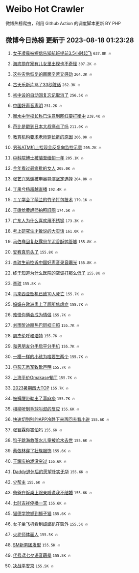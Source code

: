 # Weibo Hot Crawler 



微博热榜爬虫，利用 Github Action 的调度脚本更新 BY PHP 


## 微博今日热榜 更新于 2023-08-18 01:23:28 
1. [女子凌晨被短信告知航班提前3.5小时起飞](https://s.weibo.com/weibo?q=%23%E5%A5%B3%E5%AD%90%E5%87%8C%E6%99%A8%E8%A2%AB%E7%9F%AD%E4%BF%A1%E5%91%8A%E7%9F%A5%E8%88%AA%E7%8F%AD%E6%8F%90%E5%89%8D3.5%E5%B0%8F%E6%97%B6%E8%B5%B7%E9%A3%9E%23&t=31&band_rank=1&Refer=top) `637.8K 🔥` 

1. [海底捞在家有儿女里出现也不奇怪](https://s.weibo.com/weibo?q=%E6%B5%B7%E5%BA%95%E6%8D%9E%E5%9C%A8%E5%AE%B6%E6%9C%89%E5%84%BF%E5%A5%B3%E9%87%8C%E5%87%BA%E7%8E%B0%E4%B9%9F%E4%B8%8D%E5%A5%87%E6%80%AA&t=31&band_rank=2&Refer=top) `307.2K 🔥` 

1. [这些灾后恢复的画面辛苦又感动](https://s.weibo.com/weibo?q=%23%E8%BF%99%E4%BA%9B%E7%81%BE%E5%90%8E%E6%81%A2%E5%A4%8D%E7%9A%84%E7%94%BB%E9%9D%A2%E8%BE%9B%E8%8B%A6%E5%8F%88%E6%84%9F%E5%8A%A8%23&t=31&band_rank=3&Refer=top) `264.3K 🔥` 

1. [古天乐新片骂了33秒脏话](https://s.weibo.com/weibo?q=%23%E5%8F%A4%E5%A4%A9%E4%B9%90%E6%96%B0%E7%89%87%E9%AA%82%E4%BA%8633%E7%A7%92%E8%84%8F%E8%AF%9D%23&t=31&band_rank=4&Refer=top) `262.3K 🔥` 

1. [初中设的自动回复忘记取消了](https://s.weibo.com/weibo?q=%E5%88%9D%E4%B8%AD%E8%AE%BE%E7%9A%84%E8%87%AA%E5%8A%A8%E5%9B%9E%E5%A4%8D%E5%BF%98%E8%AE%B0%E5%8F%96%E6%B6%88%E4%BA%86&t=31&band_rank=5&Refer=top) `256.5K 🔥` 

1. [中国好声音声明](https://s.weibo.com/weibo?q=%23%E4%B8%AD%E5%9B%BD%E5%A5%BD%E5%A3%B0%E9%9F%B3%E5%A3%B0%E6%98%8E%23&t=31&band_rank=6&Refer=top) `251.2K 🔥` 

1. [衡水中学校长称已注意到网红要打衡中](https://s.weibo.com/weibo?q=%23%E8%A1%A1%E6%B0%B4%E4%B8%AD%E5%AD%A6%E6%A0%A1%E9%95%BF%E7%A7%B0%E5%B7%B2%E6%B3%A8%E6%84%8F%E5%88%B0%E7%BD%91%E7%BA%A2%E8%A6%81%E6%89%93%E8%A1%A1%E4%B8%AD%23&t=31&band_rank=7&Refer=top) `238.4K 🔥` 

1. [芭比是戳到日本大叔痛点了吗](https://s.weibo.com/weibo?q=%23%E8%8A%AD%E6%AF%94%E6%98%AF%E6%88%B3%E5%88%B0%E6%97%A5%E6%9C%AC%E5%A4%A7%E5%8F%94%E7%97%9B%E7%82%B9%E4%BA%86%E5%90%97%23&t=31&band_rank=8&Refer=top) `211.0K 🔥` 

1. [教育机构要求老师穿长裤的原因](https://s.weibo.com/weibo?q=%E6%95%99%E8%82%B2%E6%9C%BA%E6%9E%84%E8%A6%81%E6%B1%82%E8%80%81%E5%B8%88%E7%A9%BF%E9%95%BF%E8%A3%A4%E7%9A%84%E5%8E%9F%E5%9B%A0&t=31&band_rank=9&Refer=top) `206.9K 🔥` 

1. [男孩ATM机上捡现金反复向监控示意](https://s.weibo.com/weibo?q=%23%E7%94%B7%E5%AD%A9ATM%E6%9C%BA%E4%B8%8A%E6%8D%A1%E7%8E%B0%E9%87%91%E5%8F%8D%E5%A4%8D%E5%90%91%E7%9B%91%E6%8E%A7%E7%A4%BA%E6%84%8F%23&t=31&band_rank=10&Refer=top) `205.2K 🔥` 

1. [中科院博士被骗至缅甸一年](https://s.weibo.com/weibo?q=%23%E4%B8%AD%E7%A7%91%E9%99%A2%E5%8D%9A%E5%A3%AB%E8%A2%AB%E9%AA%97%E8%87%B3%E7%BC%85%E7%94%B8%E4%B8%80%E5%B9%B4%23&t=31&band_rank=11&Refer=top) `205.1K 🔥` 

1. [今年看过最疯批的女人](https://s.weibo.com/weibo?q=%E4%BB%8A%E5%B9%B4%E7%9C%8B%E8%BF%87%E6%9C%80%E7%96%AF%E6%89%B9%E7%9A%84%E5%A5%B3%E4%BA%BA&t=31&band_rank=12&Refer=top) `205.0K 🔥` 

1. [张艺兴感谢被申奥导演坚定选择](https://s.weibo.com/weibo?q=%23%E5%BC%A0%E8%89%BA%E5%85%B4%E6%84%9F%E8%B0%A2%E8%A2%AB%E7%94%B3%E5%A5%A5%E5%AF%BC%E6%BC%94%E5%9D%9A%E5%AE%9A%E9%80%89%E6%8B%A9%23&t=31&band_rank=13&Refer=top) `204.8K 🔥` 

1. [丁禹兮杨超越直播](https://s.weibo.com/weibo?q=%E4%B8%81%E7%A6%B9%E5%85%AE%E6%9D%A8%E8%B6%85%E8%B6%8A%E7%9B%B4%E6%92%AD&t=31&band_rank=14&Refer=top) `192.4K 🔥` 

1. [丫丫学会了萌兰的竹子打包技术](https://s.weibo.com/weibo?q=%23%E4%B8%AB%E4%B8%AB%E5%AD%A6%E4%BC%9A%E4%BA%86%E8%90%8C%E5%85%B0%E7%9A%84%E7%AB%B9%E5%AD%90%E6%89%93%E5%8C%85%E6%8A%80%E6%9C%AF%23&t=31&band_rank=15&Refer=top) `179.1K 🔥` 

1. [于适给黄旭熙拍照旧图](https://s.weibo.com/weibo?q=%E4%BA%8E%E9%80%82%E7%BB%99%E9%BB%84%E6%97%AD%E7%86%99%E6%8B%8D%E7%85%A7%E6%97%A7%E5%9B%BE&t=31&band_rank=16&Refer=top) `174.5K 🔥` 

1. [广东人为什么喜欢用不锈钢](https://s.weibo.com/weibo?q=%23%E5%B9%BF%E4%B8%9C%E4%BA%BA%E4%B8%BA%E4%BB%80%E4%B9%88%E5%96%9C%E6%AC%A2%E7%94%A8%E4%B8%8D%E9%94%88%E9%92%A2%23&t=31&band_rank=17&Refer=top) `173.3K 🔥` 

1. [考上研究生才敢说的大实话](https://s.weibo.com/weibo?q=%23%E8%80%83%E4%B8%8A%E7%A0%94%E7%A9%B6%E7%94%9F%E6%89%8D%E6%95%A2%E8%AF%B4%E7%9A%84%E5%A4%A7%E5%AE%9E%E8%AF%9D%23&t=31&band_rank=18&Refer=top) `161.0K 🔥` 

1. [马伯骞回复赵露思芋泥香酥鸭管够](https://s.weibo.com/weibo?q=%23%E9%A9%AC%E4%BC%AF%E9%AA%9E%E5%9B%9E%E5%A4%8D%E8%B5%B5%E9%9C%B2%E6%80%9D%E8%8A%8B%E6%B3%A5%E9%A6%99%E9%85%A5%E9%B8%AD%E7%AE%A1%E5%A4%9F%23&t=31&band_rank=19&Refer=top) `155.8K 🔥` 

1. [安宥真剪头了](https://s.weibo.com/weibo?q=%23%E5%AE%89%E5%AE%A5%E7%9C%9F%E5%89%AA%E5%A4%B4%E4%BA%86%23&t=31&band_rank=20&Refer=top) `155.8K 🔥` 

1. [李玟生前控诉中国好声音录音曝光](https://s.weibo.com/weibo?q=%23%E6%9D%8E%E7%8E%9F%E7%94%9F%E5%89%8D%E6%8E%A7%E8%AF%89%E4%B8%AD%E5%9B%BD%E5%A5%BD%E5%A3%B0%E9%9F%B3%E5%BD%95%E9%9F%B3%E6%9B%9D%E5%85%89%23&t=31&band_rank=21&Refer=top) `155.8K 🔥` 

1. [终于知道为什么医院的空调打那么低了](https://s.weibo.com/weibo?q=%E7%BB%88%E4%BA%8E%E7%9F%A5%E9%81%93%E4%B8%BA%E4%BB%80%E4%B9%88%E5%8C%BB%E9%99%A2%E7%9A%84%E7%A9%BA%E8%B0%83%E6%89%93%E9%82%A3%E4%B9%88%E4%BD%8E%E4%BA%86&t=31&band_rank=22&Refer=top) `155.8K 🔥` 

1. [李玟](https://s.weibo.com/weibo?q=%E6%9D%8E%E7%8E%9F&t=31&band_rank=23&Refer=top) `155.8K 🔥` 

1. [马来西亚坠机已致10人死亡](https://s.weibo.com/weibo?q=%23%E9%A9%AC%E6%9D%A5%E8%A5%BF%E4%BA%9A%E5%9D%A0%E6%9C%BA%E5%B7%B2%E8%87%B410%E4%BA%BA%E6%AD%BB%E4%BA%A1%23&t=31&band_rank=24&Refer=top) `155.7K 🔥` 

1. [妈妈在欧洲患上了厕所焦虑症](https://s.weibo.com/weibo?q=%23%E5%A6%88%E5%A6%88%E5%9C%A8%E6%AC%A7%E6%B4%B2%E6%82%A3%E4%B8%8A%E4%BA%86%E5%8E%95%E6%89%80%E7%84%A6%E8%99%91%E7%97%87%23&t=31&band_rank=25&Refer=top) `155.7K 🔥` 

1. [难怪你俩会成为情侣](https://s.weibo.com/weibo?q=%23%E9%9A%BE%E6%80%AA%E4%BD%A0%E4%BF%A9%E4%BC%9A%E6%88%90%E4%B8%BA%E6%83%85%E4%BE%A3%23&t=31&band_rank=26&Refer=top) `155.7K 🔥` 

1. [刘雨昕迪丽热巴同框旧照](https://s.weibo.com/weibo?q=%23%E5%88%98%E9%9B%A8%E6%98%95%E8%BF%AA%E4%B8%BD%E7%83%AD%E5%B7%B4%E5%90%8C%E6%A1%86%E6%97%A7%E7%85%A7%23&t=31&band_rank=27&Refer=top) `155.7K 🔥` 

1. [周杰伦呼和浩特](https://s.weibo.com/weibo?q=%E5%91%A8%E6%9D%B0%E4%BC%A6%E5%91%BC%E5%92%8C%E6%B5%A9%E7%89%B9&t=31&band_rank=28&Refer=top) `155.7K 🔥` 

1. [和男朋友分手后平分手机](https://s.weibo.com/weibo?q=%23%E5%92%8C%E7%94%B7%E6%9C%8B%E5%8F%8B%E5%88%86%E6%89%8B%E5%90%8E%E5%B9%B3%E5%88%86%E6%89%8B%E6%9C%BA%23&t=31&band_rank=29&Refer=top) `155.7K 🔥` 

1. [一模一样的小孩为啥要生两个](https://s.weibo.com/weibo?q=%E4%B8%80%E6%A8%A1%E4%B8%80%E6%A0%B7%E7%9A%84%E5%B0%8F%E5%AD%A9%E4%B8%BA%E5%95%A5%E8%A6%81%E7%94%9F%E4%B8%A4%E4%B8%AA&t=31&band_rank=30&Refer=top) `155.7K 🔥` 

1. [电影志愿军致歉声明](https://s.weibo.com/weibo?q=%23%E7%94%B5%E5%BD%B1%E5%BF%97%E6%84%BF%E5%86%9B%E8%87%B4%E6%AD%89%E5%A3%B0%E6%98%8E%23&t=31&band_rank=31&Refer=top) `155.7K 🔥` 

1. [上海平价Omakase餐厅](https://s.weibo.com/weibo?q=%E4%B8%8A%E6%B5%B7%E5%B9%B3%E4%BB%B7Omakase%E9%A4%90%E5%8E%85&t=31&band_rank=32&Refer=top) `155.7K 🔥` 

1. [2023暑期四大TOP](https://s.weibo.com/weibo?q=%232023%E6%9A%91%E6%9C%9F%E5%9B%9B%E5%A4%A7TOP%23&t=31&band_rank=33&Refer=top) `155.7K 🔥` 

1. [被裤腰带勒出了荨麻疹](https://s.weibo.com/weibo?q=%E8%A2%AB%E8%A3%A4%E8%85%B0%E5%B8%A6%E5%8B%92%E5%87%BA%E4%BA%86%E8%8D%A8%E9%BA%BB%E7%96%B9&t=31&band_rank=34&Refer=top) `155.7K 🔥` 

1. [相柳听到毛球叫邶的反应](https://s.weibo.com/weibo?q=%23%E7%9B%B8%E6%9F%B3%E5%90%AC%E5%88%B0%E6%AF%9B%E7%90%83%E5%8F%AB%E9%82%B6%E7%9A%84%E5%8F%8D%E5%BA%94%23&t=31&band_rank=35&Refer=top) `155.6K 🔥` 

1. [快速切到别的APP冷静下来再回去看小说](https://s.weibo.com/weibo?q=%E5%BF%AB%E9%80%9F%E5%88%87%E5%88%B0%E5%88%AB%E7%9A%84APP%E5%86%B7%E9%9D%99%E4%B8%8B%E6%9D%A5%E5%86%8D%E5%9B%9E%E5%8E%BB%E7%9C%8B%E5%B0%8F%E8%AF%B4&t=31&band_rank=36&Refer=top) `155.6K 🔥` 

1. [张智霖你害怕吗](https://s.weibo.com/weibo?q=%23%E5%BC%A0%E6%99%BA%E9%9C%96%E4%BD%A0%E5%AE%B3%E6%80%95%E5%90%97%23&t=31&band_rank=37&Refer=top) `155.6K 🔥` 

1. [狗子跳海救落水儿童被呛水去世](https://s.weibo.com/weibo?q=%23%E7%8B%97%E5%AD%90%E8%B7%B3%E6%B5%B7%E6%95%91%E8%90%BD%E6%B0%B4%E5%84%BF%E7%AB%A5%E8%A2%AB%E5%91%9B%E6%B0%B4%E5%8E%BB%E4%B8%96%23&t=31&band_rank=38&Refer=top) `155.6K 🔥` 

1. [蔡依林穿了壮族服饰](https://s.weibo.com/weibo?q=%23%E8%94%A1%E4%BE%9D%E6%9E%97%E7%A9%BF%E4%BA%86%E5%A3%AE%E6%97%8F%E6%9C%8D%E9%A5%B0%23&t=31&band_rank=39&Refer=top) `155.6K 🔥` 

1. [王耀庆拍戏没穷过](https://s.weibo.com/weibo?q=%23%E7%8E%8B%E8%80%80%E5%BA%86%E6%8B%8D%E6%88%8F%E6%B2%A1%E7%A9%B7%E8%BF%87%23&t=31&band_rank=40&Refer=top) `155.6K 🔥` 

1. [Daddy退休后的愿望朴实无华](https://s.weibo.com/weibo?q=Daddy%E9%80%80%E4%BC%91%E5%90%8E%E7%9A%84%E6%84%BF%E6%9C%9B%E6%9C%B4%E5%AE%9E%E6%97%A0%E5%8D%8E&t=31&band_rank=41&Refer=top) `155.6K 🔥` 

1. [少帮主](https://s.weibo.com/weibo?q=%E5%B0%91%E5%B8%AE%E4%B8%BB&t=31&band_rank=42&Refer=top) `155.6K 🔥` 

1. [爸爸在饭桌上跟亲戚说我不结婚](https://s.weibo.com/weibo?q=%23%E7%88%B8%E7%88%B8%E5%9C%A8%E9%A5%AD%E6%A1%8C%E4%B8%8A%E8%B7%9F%E4%BA%B2%E6%88%9A%E8%AF%B4%E6%88%91%E4%B8%8D%E7%BB%93%E5%A9%9A%23&t=31&band_rank=43&Refer=top) `155.6K 🔥` 

1. [七时吉祥停播一天](https://s.weibo.com/weibo?q=%23%E4%B8%83%E6%97%B6%E5%90%89%E7%A5%A5%E5%81%9C%E6%92%AD%E4%B8%80%E5%A4%A9%23&t=31&band_rank=44&Refer=top) `155.6K 🔥` 

1. [猫德学院抓到狮子猫](https://s.weibo.com/weibo?q=%E7%8C%AB%E5%BE%B7%E5%AD%A6%E9%99%A2%E6%8A%93%E5%88%B0%E7%8B%AE%E5%AD%90%E7%8C%AB&t=31&band_rank=45&Refer=top) `155.6K 🔥` 

1. [女子坐飞机看到蟑螂趴在窗外](https://s.weibo.com/weibo?q=%23%E5%A5%B3%E5%AD%90%E5%9D%90%E9%A3%9E%E6%9C%BA%E7%9C%8B%E5%88%B0%E8%9F%91%E8%9E%82%E8%B6%B4%E5%9C%A8%E7%AA%97%E5%A4%96%23&t=31&band_rank=46&Refer=top) `155.5K 🔥` 

1. [火老师体面人](https://s.weibo.com/weibo?q=%E7%81%AB%E8%80%81%E5%B8%88%E4%BD%93%E9%9D%A2%E4%BA%BA&t=31&band_rank=47&Refer=top) `155.5K 🔥` 

1. [SM新男团发型](https://s.weibo.com/weibo?q=%23SM%E6%96%B0%E7%94%B7%E5%9B%A2%E5%8F%91%E5%9E%8B%23&t=31&band_rank=48&Refer=top) `155.5K 🔥` 

1. [代号鸢七夕语音萌晕](https://s.weibo.com/weibo?q=%E4%BB%A3%E5%8F%B7%E9%B8%A2%E4%B8%83%E5%A4%95%E8%AF%AD%E9%9F%B3%E8%90%8C%E6%99%95&t=31&band_rank=49&Refer=top) `155.5K 🔥` 

1. [决战平安京](https://s.weibo.com/weibo?q=%E5%86%B3%E6%88%98%E5%B9%B3%E5%AE%89%E4%BA%AC&t=31&band_rank=50&Refer=top) `155.5K 🔥` 

